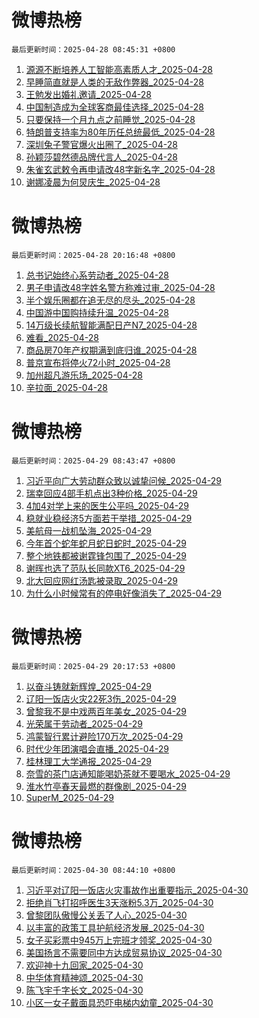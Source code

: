 # 微博热榜

`最后更新时间：2025-04-28 08:45:31 +0800`
1. [源源不断培养人工智能高素质人才_2025-04-28](https://m.weibo.cn/search?containerid=100103type%3D1%26t%3D10%26q%3D%23%E6%BA%90%E6%BA%90%E4%B8%8D%E6%96%AD%E5%9F%B9%E5%85%BB%E4%BA%BA%E5%B7%A5%E6%99%BA%E8%83%BD%E9%AB%98%E7%B4%A0%E8%B4%A8%E4%BA%BA%E6%89%8D%23&stream_entry_id=51&isnewpage=1&extparam=seat%3D1%26q%3D%2523%25E6%25BA%2590%25E6%25BA%2590%25E4%25B8%258D%25E6%2596%25AD%25E5%259F%25B9%25E5%2585%25BB%25E4%25BA%25BA%25E5%25B7%25A5%25E6%2599%25BA%25E8%2583%25BD%25E9%25AB%2598%25E7%25B4%25A0%25E8%25B4%25A8%25E4%25BA%25BA%25E6%2589%258D%2523%26dgr%3D0%26filter_type%3Drealtimehot%26stream_entry_id%3D51%26pos%3D0%26c_type%3D51%26cate%3D10103%26display_time%3D1745801130%26pre_seqid%3D17458011302110269431976)
1. [早睡简直就是人类的无敌作弊器_2025-04-28](https://m.weibo.cn/search?containerid=100103type%3D1%26t%3D10%26q%3D%E6%97%A9%E7%9D%A1%E7%AE%80%E7%9B%B4%E5%B0%B1%E6%98%AF%E4%BA%BA%E7%B1%BB%E7%9A%84%E6%97%A0%E6%95%8C%E4%BD%9C%E5%BC%8A%E5%99%A8&stream_entry_id=31&isnewpage=1&extparam=seat%3D1%26flag%3D2%26filter_type%3Drealtimehot%26lcate%3D5001%26pos%3D0%26cate%3D5001%26q%3D%25E6%2597%25A9%25E7%259D%25A1%25E7%25AE%2580%25E7%259B%25B4%25E5%25B0%25B1%25E6%2598%25AF%25E4%25BA%25BA%25E7%25B1%25BB%25E7%259A%2584%25E6%2597%25A0%25E6%2595%258C%25E4%25BD%259C%25E5%25BC%258A%25E5%2599%25A8%26dgr%3D0%26stream_entry_id%3D31%26realpos%3D1%26c_type%3D31%26band_rank%3D1%26display_time%3D1745801130%26pre_seqid%3D17458011302110269431976)
1. [王勉发出婚礼邀请_2025-04-28](https://m.weibo.cn/search?containerid=100103type%3D1%26t%3D10%26q%3D%E7%8E%8B%E5%8B%89%E5%8F%91%E5%87%BA%E5%A9%9A%E7%A4%BC%E9%82%80%E8%AF%B7&stream_entry_id=31&isnewpage=1&extparam=seat%3D1%26flag%3D2%26filter_type%3Drealtimehot%26lcate%3D5001%26pos%3D1%26cate%3D5001%26q%3D%25E7%258E%258B%25E5%258B%2589%25E5%258F%2591%25E5%2587%25BA%25E5%25A9%259A%25E7%25A4%25BC%25E9%2582%2580%25E8%25AF%25B7%26dgr%3D0%26stream_entry_id%3D31%26realpos%3D2%26c_type%3D31%26band_rank%3D2%26display_time%3D1745801130%26pre_seqid%3D17458011302110269431976)
1. [中国制造成为全球客商最佳选择_2025-04-28](https://m.weibo.cn/search?containerid=100103type%3D1%26t%3D10%26q%3D%23%E4%B8%AD%E5%9B%BD%E5%88%B6%E9%80%A0%E6%88%90%E4%B8%BA%E5%85%A8%E7%90%83%E5%AE%A2%E5%95%86%E6%9C%80%E4%BD%B3%E9%80%89%E6%8B%A9%23&stream_entry_id=31&isnewpage=1&extparam=seat%3D1%26flag%3D0%26filter_type%3Drealtimehot%26lcate%3D5001%26pos%3D2%26cate%3D5001%26q%3D%2523%25E4%25B8%25AD%25E5%259B%25BD%25E5%2588%25B6%25E9%2580%25A0%25E6%2588%2590%25E4%25B8%25BA%25E5%2585%25A8%25E7%2590%2583%25E5%25AE%25A2%25E5%2595%2586%25E6%259C%2580%25E4%25BD%25B3%25E9%2580%2589%25E6%258B%25A9%2523%26dgr%3D0%26stream_entry_id%3D31%26realpos%3D3%26c_type%3D31%26band_rank%3D3%26display_time%3D1745801130%26pre_seqid%3D17458011302110269431976)
1. [只要保持一个月九点之前睡觉_2025-04-28](https://m.weibo.cn/search?containerid=100103type%3D1%26t%3D10%26q%3D%E5%8F%AA%E8%A6%81%E4%BF%9D%E6%8C%81%E4%B8%80%E4%B8%AA%E6%9C%88%E4%B9%9D%E7%82%B9%E4%B9%8B%E5%89%8D%E7%9D%A1%E8%A7%89&stream_entry_id=31&isnewpage=1&extparam=seat%3D1%26flag%3D1%26filter_type%3Drealtimehot%26lcate%3D5001%26pos%3D3%26cate%3D5001%26q%3D%25E5%258F%25AA%25E8%25A6%2581%25E4%25BF%259D%25E6%258C%2581%25E4%25B8%2580%25E4%25B8%25AA%25E6%259C%2588%25E4%25B9%259D%25E7%2582%25B9%25E4%25B9%258B%25E5%2589%258D%25E7%259D%25A1%25E8%25A7%2589%26dgr%3D0%26stream_entry_id%3D31%26realpos%3D4%26c_type%3D31%26band_rank%3D4%26display_time%3D1745801130%26pre_seqid%3D17458011302110269431976)
1. [特朗普支持率为80年历任总统最低_2025-04-28](https://m.weibo.cn/search?containerid=100103type%3D1%26t%3D10%26q%3D%23%E7%89%B9%E6%9C%97%E6%99%AE%E6%94%AF%E6%8C%81%E7%8E%87%E4%B8%BA80%E5%B9%B4%E5%8E%86%E4%BB%BB%E6%80%BB%E7%BB%9F%E6%9C%80%E4%BD%8E%23&stream_entry_id=31&isnewpage=1&extparam=seat%3D1%26flag%3D1%26filter_type%3Drealtimehot%26lcate%3D5001%26pos%3D4%26cate%3D5001%26q%3D%2523%25E7%2589%25B9%25E6%259C%2597%25E6%2599%25AE%25E6%2594%25AF%25E6%258C%2581%25E7%258E%2587%25E4%25B8%25BA80%25E5%25B9%25B4%25E5%258E%2586%25E4%25BB%25BB%25E6%2580%25BB%25E7%25BB%259F%25E6%259C%2580%25E4%25BD%258E%2523%26dgr%3D0%26stream_entry_id%3D31%26realpos%3D5%26c_type%3D31%26band_rank%3D5%26display_time%3D1745801130%26pre_seqid%3D17458011302110269431976)
1. [深圳兔子警官爆火出圈了_2025-04-28](https://m.weibo.cn/search?containerid=100103type%3D1%26t%3D10%26q%3D%23%E6%B7%B1%E5%9C%B3%E5%85%94%E5%AD%90%E8%AD%A6%E5%AE%98%E7%88%86%E7%81%AB%E5%87%BA%E5%9C%88%E4%BA%86%23&stream_entry_id=31&isnewpage=1&extparam=seat%3D1%26flag%3D0%26filter_type%3Drealtimehot%26lcate%3D5001%26pos%3D5%26cate%3D5001%26q%3D%2523%25E6%25B7%25B1%25E5%259C%25B3%25E5%2585%2594%25E5%25AD%2590%25E8%25AD%25A6%25E5%25AE%2598%25E7%2588%2586%25E7%2581%25AB%25E5%2587%25BA%25E5%259C%2588%25E4%25BA%2586%2523%26dgr%3D0%26stream_entry_id%3D31%26realpos%3D6%26c_type%3D31%26band_rank%3D6%26display_time%3D1745801130%26pre_seqid%3D17458011302110269431976)
1. [孙颖莎碧然德品牌代言人_2025-04-28](https://m.weibo.cn/search?containerid=100103type%3D1%26t%3D10%26q%3D%23%E5%AD%99%E9%A2%96%E8%8E%8E%E7%A2%A7%E7%84%B6%E5%BE%B7%E5%93%81%E7%89%8C%E4%BB%A3%E8%A8%80%E4%BA%BA%23&stream_entry_id=31&isnewpage=1&extparam=seat%3D1%26filter_type%3Drealtimehot%26lcate%3D5001%26pos%3D6%26cate%3D5001%26q%3D%2523%25E5%25AD%2599%25E9%25A2%2596%25E8%258E%258E%25E7%25A2%25A7%25E7%2584%25B6%25E5%25BE%25B7%25E5%2593%2581%25E7%2589%258C%25E4%25BB%25A3%25E8%25A8%2580%25E4%25BA%25BA%2523%26dgr%3D0%26c_type%3D31%26stream_entry_id%3D31%26is_ad_pos%3D1%26topic_ad%3D1%26adid%3D284429%26band_rank%3D7%26display_time%3D1745801130%26pre_seqid%3D17458011302110269431976)
1. [朱雀玄武敕令再申请改48字新名字_2025-04-28](https://m.weibo.cn/search?containerid=100103type%3D1%26t%3D10%26q%3D%23%E6%9C%B1%E9%9B%80%E7%8E%84%E6%AD%A6%E6%95%95%E4%BB%A4%E5%86%8D%E7%94%B3%E8%AF%B7%E6%94%B948%E5%AD%97%E6%96%B0%E5%90%8D%E5%AD%97%23&stream_entry_id=31&isnewpage=1&extparam=seat%3D1%26flag%3D0%26filter_type%3Drealtimehot%26lcate%3D5001%26pos%3D7%26cate%3D5001%26q%3D%2523%25E6%259C%25B1%25E9%259B%2580%25E7%258E%2584%25E6%25AD%25A6%25E6%2595%2595%25E4%25BB%25A4%25E5%2586%258D%25E7%2594%25B3%25E8%25AF%25B7%25E6%2594%25B948%25E5%25AD%2597%25E6%2596%25B0%25E5%2590%258D%25E5%25AD%2597%2523%26dgr%3D0%26stream_entry_id%3D31%26realpos%3D7%26c_type%3D31%26band_rank%3D7%26display_time%3D1745801130%26pre_seqid%3D17458011302110269431976)
1. [谢娜凌晨为何炅庆生_2025-04-28](https://m.weibo.cn/search?containerid=100103type%3D1%26t%3D10%26q%3D%23%E8%B0%A2%E5%A8%9C%E5%87%8C%E6%99%A8%E4%B8%BA%E4%BD%95%E7%82%85%E5%BA%86%E7%94%9F%23&stream_entry_id=31&isnewpage=1&extparam=seat%3D1%26flag%3D1%26filter_type%3Drealtimehot%26lcate%3D5001%26pos%3D8%26cate%3D5001%26q%3D%2523%25E8%25B0%25A2%25E5%25A8%259C%25E5%2587%258C%25E6%2599%25A8%25E4%25B8%25BA%25E4%25BD%2595%25E7%2582%2585%25E5%25BA%2586%25E7%2594%259F%2523%26dgr%3D0%26stream_entry_id%3D31%26realpos%3D8%26c_type%3D31%26band_rank%3D8%26display_time%3D1745801130%26pre_seqid%3D17458011302110269431976)
<!-- ## 热门搜索 ## 热门话题
暂无数据 -->

# 微博热榜

`最后更新时间：2025-04-28 20:16:48 +0800`
1. [总书记始终心系劳动者_2025-04-28](https://m.weibo.cn/search?containerid=100103type%3D1%26t%3D10%26q%3D%23%E6%80%BB%E4%B9%A6%E8%AE%B0%E5%A7%8B%E7%BB%88%E5%BF%83%E7%B3%BB%E5%8A%B3%E5%8A%A8%E8%80%85%23&stream_entry_id=51&isnewpage=1&extparam=seat%3D1%26pos%3D0%26filter_type%3Drealtimehot%26stream_entry_id%3D51%26c_type%3D51%26q%3D%2523%25E6%2580%25BB%25E4%25B9%25A6%25E8%25AE%25B0%25E5%25A7%258B%25E7%25BB%2588%25E5%25BF%2583%25E7%25B3%25BB%25E5%258A%25B3%25E5%258A%25A8%25E8%2580%2585%2523%26dgr%3D0%26cate%3D10103%26display_time%3D1745842607%26pre_seqid%3D174584260698601689285102)
1. [男子申请改48字姓名警方称难过审_2025-04-28](https://m.weibo.cn/search?containerid=100103type%3D1%26t%3D10%26q%3D%23%E7%94%B7%E5%AD%90%E7%94%B3%E8%AF%B7%E6%94%B948%E5%AD%97%E5%A7%93%E5%90%8D%E8%AD%A6%E6%96%B9%E7%A7%B0%E9%9A%BE%E8%BF%87%E5%AE%A1%23&stream_entry_id=31&isnewpage=1&extparam=seat%3D1%26dgr%3D0%26filter_type%3Drealtimehot%26c_type%3D31%26q%3D%2523%25E7%2594%25B7%25E5%25AD%2590%25E7%2594%25B3%25E8%25AF%25B7%25E6%2594%25B948%25E5%25AD%2597%25E5%25A7%2593%25E5%2590%258D%25E8%25AD%25A6%25E6%2596%25B9%25E7%25A7%25B0%25E9%259A%25BE%25E8%25BF%2587%25E5%25AE%25A1%2523%26flag%3D1%26realpos%3D1%26band_rank%3D1%26lcate%3D5001%26stream_entry_id%3D31%26cate%3D5001%26pos%3D0%26display_time%3D1745842607%26pre_seqid%3D174584260698601689285102)
1. [半个娱乐圈都在追无尽的尽头_2025-04-28](https://m.weibo.cn/search?containerid=100103type%3D1%26t%3D10%26q%3D%23%E5%8D%8A%E4%B8%AA%E5%A8%B1%E4%B9%90%E5%9C%88%E9%83%BD%E5%9C%A8%E8%BF%BD%E6%97%A0%E5%B0%BD%E7%9A%84%E5%B0%BD%E5%A4%B4%23&stream_entry_id=31&isnewpage=1&extparam=seat%3D1%26dgr%3D0%26filter_type%3Drealtimehot%26c_type%3D31%26q%3D%2523%25E5%258D%258A%25E4%25B8%25AA%25E5%25A8%25B1%25E4%25B9%2590%25E5%259C%2588%25E9%2583%25BD%25E5%259C%25A8%25E8%25BF%25BD%25E6%2597%25A0%25E5%25B0%25BD%25E7%259A%2584%25E5%25B0%25BD%25E5%25A4%25B4%2523%26flag%3D2%26realpos%3D2%26band_rank%3D2%26lcate%3D5001%26stream_entry_id%3D31%26cate%3D5001%26pos%3D1%26display_time%3D1745842607%26pre_seqid%3D174584260698601689285102)
1. [中国游中国购持续升温_2025-04-28](https://m.weibo.cn/search?containerid=100103type%3D1%26t%3D10%26q%3D%23%E4%B8%AD%E5%9B%BD%E6%B8%B8%E4%B8%AD%E5%9B%BD%E8%B4%AD%E6%8C%81%E7%BB%AD%E5%8D%87%E6%B8%A9%23&stream_entry_id=31&isnewpage=1&extparam=seat%3D1%26dgr%3D0%26filter_type%3Drealtimehot%26c_type%3D31%26q%3D%2523%25E4%25B8%25AD%25E5%259B%25BD%25E6%25B8%25B8%25E4%25B8%25AD%25E5%259B%25BD%25E8%25B4%25AD%25E6%258C%2581%25E7%25BB%25AD%25E5%258D%2587%25E6%25B8%25A9%2523%26flag%3D0%26realpos%3D3%26band_rank%3D3%26lcate%3D5001%26stream_entry_id%3D31%26cate%3D5001%26pos%3D2%26display_time%3D1745842607%26pre_seqid%3D174584260698601689285102)
1. [14万级长续航智能满配日产N7_2025-04-28](https://m.weibo.cn/search?containerid=100103type%3D1%26t%3D10%26q%3D%2314%E4%B8%87%E7%BA%A7%E9%95%BF%E7%BB%AD%E8%88%AA%E6%99%BA%E8%83%BD%E6%BB%A1%E9%85%8D%E6%97%A5%E4%BA%A7N7%23&stream_entry_id=31&isnewpage=1&extparam=seat%3D1%26dgr%3D0%26filter_type%3Drealtimehot%26topic_ad%3D1%26q%3D%252314%25E4%25B8%2587%25E7%25BA%25A7%25E9%2595%25BF%25E7%25BB%25AD%25E8%2588%25AA%25E6%2599%25BA%25E8%2583%25BD%25E6%25BB%25A1%25E9%2585%258D%25E6%2597%25A5%25E4%25BA%25A7N7%2523%26cate%3D5001%26adid%3D284471%26lcate%3D5001%26stream_entry_id%3D31%26is_ad_pos%3D1%26pos%3D3%26c_type%3D31%26band_rank%3D4%26display_time%3D1745842607%26pre_seqid%3D174584260698601689285102)
1. [难看_2025-04-28](https://m.weibo.cn/search?containerid=100103type%3D1%26t%3D10%26q%3D%E9%9A%BE%E7%9C%8B&stream_entry_id=31&isnewpage=1&extparam=seat%3D1%26dgr%3D0%26filter_type%3Drealtimehot%26c_type%3D31%26q%3D%25E9%259A%25BE%25E7%259C%258B%26flag%3D2%26realpos%3D4%26band_rank%3D4%26lcate%3D5001%26stream_entry_id%3D31%26cate%3D5001%26pos%3D4%26display_time%3D1745842607%26pre_seqid%3D174584260698601689285102)
1. [商品房70年产权期满到底归谁_2025-04-28](https://m.weibo.cn/search?containerid=100103type%3D1%26t%3D10%26q%3D%E5%95%86%E5%93%81%E6%88%BF70%E5%B9%B4%E4%BA%A7%E6%9D%83%E6%9C%9F%E6%BB%A1%E5%88%B0%E5%BA%95%E5%BD%92%E8%B0%81&stream_entry_id=31&isnewpage=1&extparam=seat%3D1%26dgr%3D0%26filter_type%3Drealtimehot%26c_type%3D31%26q%3D%25E5%2595%2586%25E5%2593%2581%25E6%2588%25BF70%25E5%25B9%25B4%25E4%25BA%25A7%25E6%259D%2583%25E6%259C%259F%25E6%25BB%25A1%25E5%2588%25B0%25E5%25BA%2595%25E5%25BD%2592%25E8%25B0%2581%26flag%3D0%26realpos%3D5%26band_rank%3D5%26lcate%3D5001%26stream_entry_id%3D31%26cate%3D5001%26pos%3D5%26display_time%3D1745842607%26pre_seqid%3D174584260698601689285102)
1. [普京宣布将停火72小时_2025-04-28](https://m.weibo.cn/search?containerid=100103type%3D1%26t%3D10%26q%3D%23%E6%99%AE%E4%BA%AC%E5%AE%A3%E5%B8%83%E5%B0%86%E5%81%9C%E7%81%AB72%E5%B0%8F%E6%97%B6%23&stream_entry_id=31&isnewpage=1&extparam=seat%3D1%26dgr%3D0%26filter_type%3Drealtimehot%26c_type%3D31%26q%3D%2523%25E6%2599%25AE%25E4%25BA%25AC%25E5%25AE%25A3%25E5%25B8%2583%25E5%25B0%2586%25E5%2581%259C%25E7%2581%25AB72%25E5%25B0%258F%25E6%2597%25B6%2523%26flag%3D1%26realpos%3D6%26band_rank%3D6%26lcate%3D5001%26stream_entry_id%3D31%26cate%3D5001%26pos%3D6%26display_time%3D1745842607%26pre_seqid%3D174584260698601689285102)
1. [加州超凡游乐场_2025-04-28](https://m.weibo.cn/search?containerid=100103type%3D1%26t%3D10%26q%3D%23%E5%8A%A0%E5%B7%9E%E8%B6%85%E5%87%A1%E6%B8%B8%E4%B9%90%E5%9C%BA%23&stream_entry_id=31&isnewpage=1&extparam=seat%3D1%26dgr%3D0%26filter_type%3Drealtimehot%26topic_ad%3D1%26q%3D%2523%25E5%258A%25A0%25E5%25B7%259E%25E8%25B6%2585%25E5%2587%25A1%25E6%25B8%25B8%25E4%25B9%2590%25E5%259C%25BA%2523%26cate%3D5001%26adid%3D283897%26lcate%3D5001%26stream_entry_id%3D31%26is_ad_pos%3D1%26pos%3D7%26c_type%3D31%26band_rank%3D7%26display_time%3D1745842607%26pre_seqid%3D174584260698601689285102)
1. [辛拉面_2025-04-28](https://m.weibo.cn/search?containerid=100103type%3D1%26t%3D10%26q%3D%E8%BE%9B%E6%8B%89%E9%9D%A2&stream_entry_id=31&isnewpage=1&extparam=seat%3D1%26dgr%3D0%26filter_type%3Drealtimehot%26c_type%3D31%26q%3D%25E8%25BE%259B%25E6%258B%2589%25E9%259D%25A2%26flag%3D0%26realpos%3D7%26band_rank%3D7%26lcate%3D5001%26stream_entry_id%3D31%26cate%3D5001%26pos%3D8%26display_time%3D1745842607%26pre_seqid%3D174584260698601689285102)
<!-- ## 热门搜索 ## 热门话题
暂无数据 -->

# 微博热榜

`最后更新时间：2025-04-29 08:43:47 +0800`
1. [习近平向广大劳动群众致以诚挚问候_2025-04-29](https://m.weibo.cn/search?containerid=100103type%3D1%26t%3D10%26q%3D%23%E4%B9%A0%E8%BF%91%E5%B9%B3%E5%90%91%E5%B9%BF%E5%A4%A7%E5%8A%B3%E5%8A%A8%E7%BE%A4%E4%BC%97%E8%87%B4%E4%BB%A5%E8%AF%9A%E6%8C%9A%E9%97%AE%E5%80%99%23&stream_entry_id=51&isnewpage=1&extparam=seat%3D1%26q%3D%2523%25E4%25B9%25A0%25E8%25BF%2591%25E5%25B9%25B3%25E5%2590%2591%25E5%25B9%25BF%25E5%25A4%25A7%25E5%258A%25B3%25E5%258A%25A8%25E7%25BE%25A4%25E4%25BC%2597%25E8%2587%25B4%25E4%25BB%25A5%25E8%25AF%259A%25E6%258C%259A%25E9%2597%25AE%25E5%2580%2599%2523%26dgr%3D0%26filter_type%3Drealtimehot%26stream_entry_id%3D51%26pos%3D0%26c_type%3D51%26cate%3D10103%26display_time%3D1745887426%26pre_seqid%3D17458874266130269431536)
1. [瑞幸回应4部手机点出3种价格_2025-04-29](https://m.weibo.cn/search?containerid=100103type%3D1%26t%3D10%26q%3D%23%E7%91%9E%E5%B9%B8%E5%9B%9E%E5%BA%944%E9%83%A8%E6%89%8B%E6%9C%BA%E7%82%B9%E5%87%BA3%E7%A7%8D%E4%BB%B7%E6%A0%BC%23&stream_entry_id=31&isnewpage=1&extparam=seat%3D1%26flag%3D2%26filter_type%3Drealtimehot%26lcate%3D5001%26pos%3D0%26cate%3D5001%26q%3D%2523%25E7%2591%259E%25E5%25B9%25B8%25E5%259B%259E%25E5%25BA%25944%25E9%2583%25A8%25E6%2589%258B%25E6%259C%25BA%25E7%2582%25B9%25E5%2587%25BA3%25E7%25A7%258D%25E4%25BB%25B7%25E6%25A0%25BC%2523%26dgr%3D0%26stream_entry_id%3D31%26c_type%3D31%26band_rank%3D1%26realpos%3D1%26display_time%3D1745887426%26pre_seqid%3D17458874266130269431536)
1. [4加4对学上来的医生公平吗_2025-04-29](https://m.weibo.cn/search?containerid=100103type%3D1%26t%3D10%26q%3D4%E5%8A%A04%E5%AF%B9%E5%AD%A6%E4%B8%8A%E6%9D%A5%E7%9A%84%E5%8C%BB%E7%94%9F%E5%85%AC%E5%B9%B3%E5%90%97&stream_entry_id=31&isnewpage=1&extparam=seat%3D1%26flag%3D1%26filter_type%3Drealtimehot%26lcate%3D5001%26pos%3D1%26cate%3D5001%26q%3D4%25E5%258A%25A04%25E5%25AF%25B9%25E5%25AD%25A6%25E4%25B8%258A%25E6%259D%25A5%25E7%259A%2584%25E5%258C%25BB%25E7%2594%259F%25E5%2585%25AC%25E5%25B9%25B3%25E5%2590%2597%26dgr%3D0%26stream_entry_id%3D31%26c_type%3D31%26band_rank%3D2%26realpos%3D2%26display_time%3D1745887426%26pre_seqid%3D17458874266130269431536)
1. [稳就业稳经济5方面若干举措_2025-04-29](https://m.weibo.cn/search?containerid=100103type%3D1%26t%3D10%26q%3D%23%E7%A8%B3%E5%B0%B1%E4%B8%9A%E7%A8%B3%E7%BB%8F%E6%B5%8E5%E6%96%B9%E9%9D%A2%E8%8B%A5%E5%B9%B2%E4%B8%BE%E6%8E%AA%23&stream_entry_id=31&isnewpage=1&extparam=seat%3D1%26flag%3D0%26filter_type%3Drealtimehot%26lcate%3D5001%26pos%3D2%26cate%3D5001%26q%3D%2523%25E7%25A8%25B3%25E5%25B0%25B1%25E4%25B8%259A%25E7%25A8%25B3%25E7%25BB%258F%25E6%25B5%258E5%25E6%2596%25B9%25E9%259D%25A2%25E8%258B%25A5%25E5%25B9%25B2%25E4%25B8%25BE%25E6%258E%25AA%2523%26dgr%3D0%26stream_entry_id%3D31%26c_type%3D31%26band_rank%3D3%26realpos%3D3%26display_time%3D1745887426%26pre_seqid%3D17458874266130269431536)
1. [美航母一战机坠海_2025-04-29](https://m.weibo.cn/search?containerid=100103type%3D1%26t%3D10%26q%3D%23%E7%BE%8E%E8%88%AA%E6%AF%8D%E4%B8%80%E6%88%98%E6%9C%BA%E5%9D%A0%E6%B5%B7%23&stream_entry_id=31&isnewpage=1&extparam=seat%3D1%26flag%3D1%26filter_type%3Drealtimehot%26lcate%3D5001%26pos%3D3%26cate%3D5001%26q%3D%2523%25E7%25BE%258E%25E8%2588%25AA%25E6%25AF%258D%25E4%25B8%2580%25E6%2588%2598%25E6%259C%25BA%25E5%259D%25A0%25E6%25B5%25B7%2523%26dgr%3D0%26stream_entry_id%3D31%26c_type%3D31%26band_rank%3D4%26realpos%3D4%26display_time%3D1745887426%26pre_seqid%3D17458874266130269431536)
1. [今年首个蛇年蛇月蛇日蛇时_2025-04-29](https://m.weibo.cn/search?containerid=100103type%3D1%26t%3D10%26q%3D%23%E4%BB%8A%E5%B9%B4%E9%A6%96%E4%B8%AA%E8%9B%87%E5%B9%B4%E8%9B%87%E6%9C%88%E8%9B%87%E6%97%A5%E8%9B%87%E6%97%B6%23&stream_entry_id=31&isnewpage=1&extparam=seat%3D1%26flag%3D0%26filter_type%3Drealtimehot%26lcate%3D5001%26pos%3D4%26cate%3D5001%26q%3D%2523%25E4%25BB%258A%25E5%25B9%25B4%25E9%25A6%2596%25E4%25B8%25AA%25E8%259B%2587%25E5%25B9%25B4%25E8%259B%2587%25E6%259C%2588%25E8%259B%2587%25E6%2597%25A5%25E8%259B%2587%25E6%2597%25B6%2523%26dgr%3D0%26stream_entry_id%3D31%26c_type%3D31%26band_rank%3D5%26realpos%3D5%26display_time%3D1745887426%26pre_seqid%3D17458874266130269431536)
1. [整个地铁都被谢霆锋包围了_2025-04-29](https://m.weibo.cn/search?containerid=100103type%3D1%26t%3D10%26q%3D%E6%95%B4%E4%B8%AA%E5%9C%B0%E9%93%81%E9%83%BD%E8%A2%AB%E8%B0%A2%E9%9C%86%E9%94%8B%E5%8C%85%E5%9B%B4%E4%BA%86&stream_entry_id=31&isnewpage=1&extparam=seat%3D1%26flag%3D2%26filter_type%3Drealtimehot%26lcate%3D5001%26pos%3D5%26cate%3D5001%26q%3D%25E6%2595%25B4%25E4%25B8%25AA%25E5%259C%25B0%25E9%2593%2581%25E9%2583%25BD%25E8%25A2%25AB%25E8%25B0%25A2%25E9%259C%2586%25E9%2594%258B%25E5%258C%2585%25E5%259B%25B4%25E4%25BA%2586%26dgr%3D0%26stream_entry_id%3D31%26c_type%3D31%26band_rank%3D6%26realpos%3D6%26display_time%3D1745887426%26pre_seqid%3D17458874266130269431536)
1. [谢晖也选了范队长同款XT6_2025-04-29](https://m.weibo.cn/search?containerid=100103type%3D1%26t%3D10%26q%3D%23%E8%B0%A2%E6%99%96%E4%B9%9F%E9%80%89%E4%BA%86%E8%8C%83%E9%98%9F%E9%95%BF%E5%90%8C%E6%AC%BEXT6%23&stream_entry_id=31&isnewpage=1&extparam=seat%3D1%26filter_type%3Drealtimehot%26lcate%3D5001%26c_type%3D31%26cate%3D5001%26is_ad_pos%3D1%26dgr%3D0%26pos%3D6%26stream_entry_id%3D31%26adid%3D284576%26q%3D%2523%25E8%25B0%25A2%25E6%2599%2596%25E4%25B9%259F%25E9%2580%2589%25E4%25BA%2586%25E8%258C%2583%25E9%2598%259F%25E9%2595%25BF%25E5%2590%258C%25E6%25AC%25BEXT6%2523%26topic_ad%3D1%26band_rank%3D7%26display_time%3D1745887426%26pre_seqid%3D17458874266130269431536)
1. [北大回应网红汤匙被录取_2025-04-29](https://m.weibo.cn/search?containerid=100103type%3D1%26t%3D10%26q%3D%23%E5%8C%97%E5%A4%A7%E5%9B%9E%E5%BA%94%E7%BD%91%E7%BA%A2%E6%B1%A4%E5%8C%99%E8%A2%AB%E5%BD%95%E5%8F%96%23&stream_entry_id=31&isnewpage=1&extparam=seat%3D1%26flag%3D0%26filter_type%3Drealtimehot%26lcate%3D5001%26pos%3D7%26cate%3D5001%26q%3D%2523%25E5%258C%2597%25E5%25A4%25A7%25E5%259B%259E%25E5%25BA%2594%25E7%25BD%2591%25E7%25BA%25A2%25E6%25B1%25A4%25E5%258C%2599%25E8%25A2%25AB%25E5%25BD%2595%25E5%258F%2596%2523%26dgr%3D0%26stream_entry_id%3D31%26c_type%3D31%26band_rank%3D7%26realpos%3D7%26display_time%3D1745887426%26pre_seqid%3D17458874266130269431536)
1. [为什么小时候常有的停电好像消失了_2025-04-29](https://m.weibo.cn/search?containerid=100103type%3D1%26t%3D10%26q%3D%23%E4%B8%BA%E4%BB%80%E4%B9%88%E5%B0%8F%E6%97%B6%E5%80%99%E5%B8%B8%E6%9C%89%E7%9A%84%E5%81%9C%E7%94%B5%E5%A5%BD%E5%83%8F%E6%B6%88%E5%A4%B1%E4%BA%86%23&stream_entry_id=31&isnewpage=1&extparam=seat%3D1%26flag%3D0%26filter_type%3Drealtimehot%26lcate%3D5001%26pos%3D8%26cate%3D5001%26q%3D%2523%25E4%25B8%25BA%25E4%25BB%2580%25E4%25B9%2588%25E5%25B0%258F%25E6%2597%25B6%25E5%2580%2599%25E5%25B8%25B8%25E6%259C%2589%25E7%259A%2584%25E5%2581%259C%25E7%2594%25B5%25E5%25A5%25BD%25E5%2583%258F%25E6%25B6%2588%25E5%25A4%25B1%25E4%25BA%2586%2523%26dgr%3D0%26stream_entry_id%3D31%26c_type%3D31%26band_rank%3D8%26realpos%3D8%26display_time%3D1745887426%26pre_seqid%3D17458874266130269431536)
<!-- ## 热门搜索 ## 热门话题
暂无数据 -->

# 微博热榜

`最后更新时间：2025-04-29 20:17:53 +0800`
1. [以奋斗铸就新辉煌_2025-04-29](https://m.weibo.cn/search?containerid=100103type%3D1%26t%3D10%26q%3D%23%E4%BB%A5%E5%A5%8B%E6%96%97%E9%93%B8%E5%B0%B1%E6%96%B0%E8%BE%89%E7%85%8C%23&stream_entry_id=51&isnewpage=1&extparam=seat%3D1%26cate%3D10103%26q%3D%2523%25E4%25BB%25A5%25E5%25A5%258B%25E6%2596%2597%25E9%2593%25B8%25E5%25B0%25B1%25E6%2596%25B0%25E8%25BE%2589%25E7%2585%258C%2523%26filter_type%3Drealtimehot%26pos%3D0%26c_type%3D51%26stream_entry_id%3D51%26dgr%3D0%26display_time%3D1745929072%26pre_seqid%3D17459290720340915158102)
1. [辽阳一饭店火灾22死3伤_2025-04-29](https://m.weibo.cn/search?containerid=100103type%3D1%26t%3D10%26q%3D%23%E8%BE%BD%E9%98%B3%E4%B8%80%E9%A5%AD%E5%BA%97%E7%81%AB%E7%81%BE22%E6%AD%BB3%E4%BC%A4%23&stream_entry_id=31&isnewpage=1&extparam=seat%3D1%26q%3D%2523%25E8%25BE%25BD%25E9%2598%25B3%25E4%25B8%2580%25E9%25A5%25AD%25E5%25BA%2597%25E7%2581%25AB%25E7%2581%25BE22%25E6%25AD%25BB3%25E4%25BC%25A4%2523%26dgr%3D0%26c_type%3D31%26realpos%3D1%26cate%3D5001%26band_rank%3D1%26filter_type%3Drealtimehot%26stream_entry_id%3D31%26lcate%3D5001%26pos%3D0%26flag%3D2%26display_time%3D1745929072%26pre_seqid%3D17459290720340915158102)
1. [曾黎我不是中戏两百年美女_2025-04-29](https://m.weibo.cn/search?containerid=100103type%3D1%26t%3D10%26q%3D%23%E6%9B%BE%E9%BB%8E%E6%88%91%E4%B8%8D%E6%98%AF%E4%B8%AD%E6%88%8F%E4%B8%A4%E7%99%BE%E5%B9%B4%E7%BE%8E%E5%A5%B3%23&stream_entry_id=31&isnewpage=1&extparam=seat%3D1%26q%3D%2523%25E6%259B%25BE%25E9%25BB%258E%25E6%2588%2591%25E4%25B8%258D%25E6%2598%25AF%25E4%25B8%25AD%25E6%2588%258F%25E4%25B8%25A4%25E7%2599%25BE%25E5%25B9%25B4%25E7%25BE%258E%25E5%25A5%25B3%2523%26dgr%3D0%26c_type%3D31%26realpos%3D2%26cate%3D5001%26band_rank%3D2%26filter_type%3Drealtimehot%26stream_entry_id%3D31%26lcate%3D5001%26pos%3D1%26flag%3D1%26display_time%3D1745929072%26pre_seqid%3D17459290720340915158102)
1. [光荣属于劳动者_2025-04-29](https://m.weibo.cn/search?containerid=100103type%3D1%26t%3D10%26q%3D%23%E5%85%89%E8%8D%A3%E5%B1%9E%E4%BA%8E%E5%8A%B3%E5%8A%A8%E8%80%85%23&stream_entry_id=31&isnewpage=1&extparam=seat%3D1%26q%3D%2523%25E5%2585%2589%25E8%258D%25A3%25E5%25B1%259E%25E4%25BA%258E%25E5%258A%25B3%25E5%258A%25A8%25E8%2580%2585%2523%26dgr%3D0%26c_type%3D31%26realpos%3D3%26cate%3D5001%26band_rank%3D3%26filter_type%3Drealtimehot%26stream_entry_id%3D31%26lcate%3D5001%26pos%3D2%26flag%3D0%26display_time%3D1745929072%26pre_seqid%3D17459290720340915158102)
1. [鸿蒙智行累计避险170万次_2025-04-29](https://m.weibo.cn/search?containerid=100103type%3D1%26t%3D10%26q%3D%23%E9%B8%BF%E8%92%99%E6%99%BA%E8%A1%8C%E7%B4%AF%E8%AE%A1%E9%81%BF%E9%99%A9170%E4%B8%87%E6%AC%A1%23&stream_entry_id=31&isnewpage=1&extparam=seat%3D1%26q%3D%2523%25E9%25B8%25BF%25E8%2592%2599%25E6%2599%25BA%25E8%25A1%258C%25E7%25B4%25AF%25E8%25AE%25A1%25E9%2581%25BF%25E9%2599%25A9170%25E4%25B8%2587%25E6%25AC%25A1%2523%26dgr%3D0%26c_type%3D31%26topic_ad%3D1%26cate%3D5001%26filter_type%3Drealtimehot%26band_rank%3D4%26stream_entry_id%3D31%26pos%3D3%26lcate%3D5001%26is_ad_pos%3D1%26adid%3D284585%26display_time%3D1745929072%26pre_seqid%3D17459290720340915158102)
1. [时代少年团演唱会直播_2025-04-29](https://m.weibo.cn/search?containerid=100103type%3D1%26t%3D10%26q%3D%E6%97%B6%E4%BB%A3%E5%B0%91%E5%B9%B4%E5%9B%A2%E6%BC%94%E5%94%B1%E4%BC%9A%E7%9B%B4%E6%92%AD&stream_entry_id=31&isnewpage=1&extparam=seat%3D1%26q%3D%25E6%2597%25B6%25E4%25BB%25A3%25E5%25B0%2591%25E5%25B9%25B4%25E5%259B%25A2%25E6%25BC%2594%25E5%2594%25B1%25E4%25BC%259A%25E7%259B%25B4%25E6%2592%25AD%26dgr%3D0%26c_type%3D31%26realpos%3D4%26cate%3D5001%26band_rank%3D4%26filter_type%3Drealtimehot%26stream_entry_id%3D31%26lcate%3D5001%26pos%3D4%26flag%3D1%26display_time%3D1745929072%26pre_seqid%3D17459290720340915158102)
1. [桂林理工大学通报_2025-04-29](https://m.weibo.cn/search?containerid=100103type%3D1%26t%3D10%26q%3D%23%E6%A1%82%E6%9E%97%E7%90%86%E5%B7%A5%E5%A4%A7%E5%AD%A6%E9%80%9A%E6%8A%A5%23&stream_entry_id=31&isnewpage=1&extparam=seat%3D1%26q%3D%2523%25E6%25A1%2582%25E6%259E%2597%25E7%2590%2586%25E5%25B7%25A5%25E5%25A4%25A7%25E5%25AD%25A6%25E9%2580%259A%25E6%258A%25A5%2523%26dgr%3D0%26c_type%3D31%26realpos%3D5%26cate%3D5001%26band_rank%3D5%26filter_type%3Drealtimehot%26stream_entry_id%3D31%26lcate%3D5001%26pos%3D5%26flag%3D0%26display_time%3D1745929072%26pre_seqid%3D17459290720340915158102)
1. [奈雪的茶门店通知能喝奶茶就不要喝水_2025-04-29](https://m.weibo.cn/search?containerid=100103type%3D1%26t%3D10%26q%3D%23%E5%A5%88%E9%9B%AA%E7%9A%84%E8%8C%B6%E9%97%A8%E5%BA%97%E9%80%9A%E7%9F%A5%E8%83%BD%E5%96%9D%E5%A5%B6%E8%8C%B6%E5%B0%B1%E4%B8%8D%E8%A6%81%E5%96%9D%E6%B0%B4%23&stream_entry_id=31&isnewpage=1&extparam=seat%3D1%26q%3D%2523%25E5%25A5%2588%25E9%259B%25AA%25E7%259A%2584%25E8%258C%25B6%25E9%2597%25A8%25E5%25BA%2597%25E9%2580%259A%25E7%259F%25A5%25E8%2583%25BD%25E5%2596%259D%25E5%25A5%25B6%25E8%258C%25B6%25E5%25B0%25B1%25E4%25B8%258D%25E8%25A6%2581%25E5%2596%259D%25E6%25B0%25B4%2523%26dgr%3D0%26c_type%3D31%26realpos%3D6%26cate%3D5001%26band_rank%3D6%26filter_type%3Drealtimehot%26stream_entry_id%3D31%26lcate%3D5001%26pos%3D6%26flag%3D0%26display_time%3D1745929072%26pre_seqid%3D17459290720340915158102)
1. [淮水竹亭春天最燃的群像剧_2025-04-29](https://m.weibo.cn/search?containerid=100103type%3D1%26t%3D10%26q%3D%23%E6%B7%AE%E6%B0%B4%E7%AB%B9%E4%BA%AD%E6%98%A5%E5%A4%A9%E6%9C%80%E7%87%83%E7%9A%84%E7%BE%A4%E5%83%8F%E5%89%A7%23&stream_entry_id=31&isnewpage=1&extparam=seat%3D1%26q%3D%2523%25E6%25B7%25AE%25E6%25B0%25B4%25E7%25AB%25B9%25E4%25BA%25AD%25E6%2598%25A5%25E5%25A4%25A9%25E6%259C%2580%25E7%2587%2583%25E7%259A%2584%25E7%25BE%25A4%25E5%2583%258F%25E5%2589%25A7%2523%26dgr%3D0%26c_type%3D31%26cate%3D5001%26adid%3D284648%26band_rank%3D7%26filter_type%3Drealtimehot%26stream_entry_id%3D31%26lcate%3D5001%26is_ad_pos%3D1%26pos%3D7%26display_time%3D1745929072%26pre_seqid%3D17459290720340915158102)
1. [SuperM_2025-04-29](https://m.weibo.cn/search?containerid=100103type%3D1%26t%3D10%26q%3DSuperM&stream_entry_id=31&isnewpage=1&extparam=seat%3D1%26q%3DSuperM%26dgr%3D0%26c_type%3D31%26realpos%3D7%26cate%3D5001%26band_rank%3D7%26filter_type%3Drealtimehot%26stream_entry_id%3D31%26lcate%3D5001%26pos%3D8%26flag%3D1%26display_time%3D1745929072%26pre_seqid%3D17459290720340915158102)
<!-- ## 热门搜索 ## 热门话题
暂无数据 -->

# 微博热榜

`最后更新时间：2025-04-30 08:44:10 +0800`
1. [习近平对辽阳一饭店火灾事故作出重要指示_2025-04-30](https://m.weibo.cn/search?containerid=100103type%3D1%26t%3D10%26q%3D%23%E4%B9%A0%E8%BF%91%E5%B9%B3%E5%AF%B9%E8%BE%BD%E9%98%B3%E4%B8%80%E9%A5%AD%E5%BA%97%E7%81%AB%E7%81%BE%E4%BA%8B%E6%95%85%E4%BD%9C%E5%87%BA%E9%87%8D%E8%A6%81%E6%8C%87%E7%A4%BA%23&stream_entry_id=51&isnewpage=1&extparam=seat%3D1%26c_type%3D51%26pos%3D0%26cate%3D10103%26filter_type%3Drealtimehot%26q%3D%2523%25E4%25B9%25A0%25E8%25BF%2591%25E5%25B9%25B3%25E5%25AF%25B9%25E8%25BE%25BD%25E9%2598%25B3%25E4%25B8%2580%25E9%25A5%25AD%25E5%25BA%2597%25E7%2581%25AB%25E7%2581%25BE%25E4%25BA%258B%25E6%2595%2585%25E4%25BD%259C%25E5%2587%25BA%25E9%2587%258D%25E8%25A6%2581%25E6%258C%2587%25E7%25A4%25BA%2523%26dgr%3D0%26stream_entry_id%3D51%26display_time%3D1745973848%26pre_seqid%3D17459738487119923393134)
1. [拒绝肖飞打招呼医生3天涨粉5.3万_2025-04-30](https://m.weibo.cn/search?containerid=100103type%3D1%26t%3D10%26q%3D%23%E6%8B%92%E7%BB%9D%E8%82%96%E9%A3%9E%E6%89%93%E6%8B%9B%E5%91%BC%E5%8C%BB%E7%94%9F3%E5%A4%A9%E6%B6%A8%E7%B2%895.3%E4%B8%87%23&stream_entry_id=31&isnewpage=1&extparam=seat%3D1%26lcate%3D5001%26flag%3D1%26q%3D%2523%25E6%258B%2592%25E7%25BB%259D%25E8%2582%2596%25E9%25A3%259E%25E6%2589%2593%25E6%258B%259B%25E5%2591%25BC%25E5%258C%25BB%25E7%2594%259F3%25E5%25A4%25A9%25E6%25B6%25A8%25E7%25B2%25895.3%25E4%25B8%2587%2523%26realpos%3D1%26band_rank%3D1%26c_type%3D31%26cate%3D5001%26filter_type%3Drealtimehot%26pos%3D0%26dgr%3D0%26stream_entry_id%3D31%26display_time%3D1745973848%26pre_seqid%3D17459738487119923393134)
1. [曾黎团队傲慢公关丢了人心_2025-04-30](https://m.weibo.cn/search?containerid=100103type%3D1%26t%3D10%26q%3D%23%E6%9B%BE%E9%BB%8E%E5%9B%A2%E9%98%9F%E5%82%B2%E6%85%A2%E5%85%AC%E5%85%B3%E4%B8%A2%E4%BA%86%E4%BA%BA%E5%BF%83%23&stream_entry_id=31&isnewpage=1&extparam=seat%3D1%26lcate%3D5001%26flag%3D0%26q%3D%2523%25E6%259B%25BE%25E9%25BB%258E%25E5%259B%25A2%25E9%2598%259F%25E5%2582%25B2%25E6%2585%25A2%25E5%2585%25AC%25E5%2585%25B3%25E4%25B8%25A2%25E4%25BA%2586%25E4%25BA%25BA%25E5%25BF%2583%2523%26realpos%3D2%26band_rank%3D2%26c_type%3D31%26cate%3D5001%26filter_type%3Drealtimehot%26pos%3D1%26dgr%3D0%26stream_entry_id%3D31%26display_time%3D1745973848%26pre_seqid%3D17459738487119923393134)
1. [以丰富的政策工具护航经济发展_2025-04-30](https://m.weibo.cn/search?containerid=100103type%3D1%26t%3D10%26q%3D%23%E4%BB%A5%E4%B8%B0%E5%AF%8C%E7%9A%84%E6%94%BF%E7%AD%96%E5%B7%A5%E5%85%B7%E6%8A%A4%E8%88%AA%E7%BB%8F%E6%B5%8E%E5%8F%91%E5%B1%95%23&stream_entry_id=31&isnewpage=1&extparam=seat%3D1%26lcate%3D5001%26flag%3D0%26q%3D%2523%25E4%25BB%25A5%25E4%25B8%25B0%25E5%25AF%258C%25E7%259A%2584%25E6%2594%25BF%25E7%25AD%2596%25E5%25B7%25A5%25E5%2585%25B7%25E6%258A%25A4%25E8%2588%25AA%25E7%25BB%258F%25E6%25B5%258E%25E5%258F%2591%25E5%25B1%2595%2523%26realpos%3D3%26band_rank%3D3%26c_type%3D31%26cate%3D5001%26filter_type%3Drealtimehot%26pos%3D2%26dgr%3D0%26stream_entry_id%3D31%26display_time%3D1745973848%26pre_seqid%3D17459738487119923393134)
1. [女子买彩票中945万上完班才领奖_2025-04-30](https://m.weibo.cn/search?containerid=100103type%3D1%26t%3D10%26q%3D%23%E5%A5%B3%E5%AD%90%E4%B9%B0%E5%BD%A9%E7%A5%A8%E4%B8%AD945%E4%B8%87%E4%B8%8A%E5%AE%8C%E7%8F%AD%E6%89%8D%E9%A2%86%E5%A5%96%23&stream_entry_id=31&isnewpage=1&extparam=seat%3D1%26lcate%3D5001%26flag%3D0%26q%3D%2523%25E5%25A5%25B3%25E5%25AD%2590%25E4%25B9%25B0%25E5%25BD%25A9%25E7%25A5%25A8%25E4%25B8%25AD945%25E4%25B8%2587%25E4%25B8%258A%25E5%25AE%258C%25E7%258F%25AD%25E6%2589%258D%25E9%25A2%2586%25E5%25A5%2596%2523%26realpos%3D4%26band_rank%3D4%26c_type%3D31%26cate%3D5001%26filter_type%3Drealtimehot%26pos%3D3%26dgr%3D0%26stream_entry_id%3D31%26display_time%3D1745973848%26pre_seqid%3D17459738487119923393134)
1. [美国扬言不需要同中方达成贸易协议_2025-04-30](https://m.weibo.cn/search?containerid=100103type%3D1%26t%3D10%26q%3D%23%E7%BE%8E%E5%9B%BD%E6%89%AC%E8%A8%80%E4%B8%8D%E9%9C%80%E8%A6%81%E5%90%8C%E4%B8%AD%E6%96%B9%E8%BE%BE%E6%88%90%E8%B4%B8%E6%98%93%E5%8D%8F%E8%AE%AE%23&stream_entry_id=31&isnewpage=1&extparam=seat%3D1%26lcate%3D5001%26flag%3D0%26q%3D%2523%25E7%25BE%258E%25E5%259B%25BD%25E6%2589%25AC%25E8%25A8%2580%25E4%25B8%258D%25E9%259C%2580%25E8%25A6%2581%25E5%2590%258C%25E4%25B8%25AD%25E6%2596%25B9%25E8%25BE%25BE%25E6%2588%2590%25E8%25B4%25B8%25E6%2598%2593%25E5%258D%258F%25E8%25AE%25AE%2523%26realpos%3D5%26band_rank%3D5%26c_type%3D31%26cate%3D5001%26filter_type%3Drealtimehot%26pos%3D4%26dgr%3D0%26stream_entry_id%3D31%26display_time%3D1745973848%26pre_seqid%3D17459738487119923393134)
1. [欢迎神十九回家_2025-04-30](https://m.weibo.cn/search?containerid=100103type%3D1%26t%3D10%26q%3D%23%E6%AC%A2%E8%BF%8E%E7%A5%9E%E5%8D%81%E4%B9%9D%E5%9B%9E%E5%AE%B6%23&stream_entry_id=31&isnewpage=1&extparam=seat%3D1%26lcate%3D5001%26flag%3D1%26q%3D%2523%25E6%25AC%25A2%25E8%25BF%258E%25E7%25A5%259E%25E5%258D%2581%25E4%25B9%259D%25E5%259B%259E%25E5%25AE%25B6%2523%26realpos%3D6%26band_rank%3D6%26c_type%3D31%26cate%3D5001%26filter_type%3Drealtimehot%26pos%3D5%26dgr%3D0%26stream_entry_id%3D31%26display_time%3D1745973848%26pre_seqid%3D17459738487119923393134)
1. [中华体育精神颂_2025-04-30](https://m.weibo.cn/search?containerid=100103type%3D1%26t%3D10%26q%3D%23%E4%B8%AD%E5%8D%8E%E4%BD%93%E8%82%B2%E7%B2%BE%E7%A5%9E%E9%A2%82%23&stream_entry_id=31&isnewpage=1&extparam=seat%3D1%26lcate%3D5001%26q%3D%2523%25E4%25B8%25AD%25E5%258D%258E%25E4%25BD%2593%25E8%2582%25B2%25E7%25B2%25BE%25E7%25A5%259E%25E9%25A2%2582%2523%26filter_type%3Drealtimehot%26band_rank%3D7%26c_type%3D31%26is_ad_pos%3D1%26cate%3D5001%26adid%3D284706%26pos%3D6%26dgr%3D0%26stream_entry_id%3D31%26display_time%3D1745973848%26pre_seqid%3D17459738487119923393134)
1. [陈飞宇千字长文_2025-04-30](https://m.weibo.cn/search?containerid=100103type%3D1%26t%3D10%26q%3D%E9%99%88%E9%A3%9E%E5%AE%87%E5%8D%83%E5%AD%97%E9%95%BF%E6%96%87&stream_entry_id=31&isnewpage=1&extparam=seat%3D1%26lcate%3D5001%26flag%3D2%26q%3D%25E9%2599%2588%25E9%25A3%259E%25E5%25AE%2587%25E5%258D%2583%25E5%25AD%2597%25E9%2595%25BF%25E6%2596%2587%26realpos%3D7%26band_rank%3D7%26c_type%3D31%26cate%3D5001%26filter_type%3Drealtimehot%26pos%3D7%26dgr%3D0%26stream_entry_id%3D31%26display_time%3D1745973848%26pre_seqid%3D17459738487119923393134)
1. [小区一女子戴面具恐吓电梯内幼童_2025-04-30](https://m.weibo.cn/search?containerid=100103type%3D1%26t%3D10%26q%3D%23%E5%B0%8F%E5%8C%BA%E4%B8%80%E5%A5%B3%E5%AD%90%E6%88%B4%E9%9D%A2%E5%85%B7%E6%81%90%E5%90%93%E7%94%B5%E6%A2%AF%E5%86%85%E5%B9%BC%E7%AB%A5%23&stream_entry_id=31&isnewpage=1&extparam=seat%3D1%26lcate%3D5001%26flag%3D0%26q%3D%2523%25E5%25B0%258F%25E5%258C%25BA%25E4%25B8%2580%25E5%25A5%25B3%25E5%25AD%2590%25E6%2588%25B4%25E9%259D%25A2%25E5%2585%25B7%25E6%2581%2590%25E5%2590%2593%25E7%2594%25B5%25E6%25A2%25AF%25E5%2586%2585%25E5%25B9%25BC%25E7%25AB%25A5%2523%26realpos%3D8%26band_rank%3D8%26c_type%3D31%26cate%3D5001%26filter_type%3Drealtimehot%26pos%3D8%26dgr%3D0%26stream_entry_id%3D31%26display_time%3D1745973848%26pre_seqid%3D17459738487119923393134)
<!-- ## 热门搜索 ## 热门话题
暂无数据 -->

